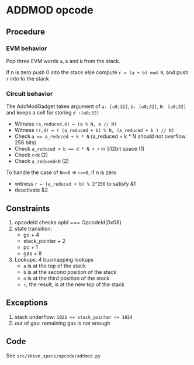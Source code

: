 # ADDMOD opcode

## Procedure

### EVM behavior

Pop three EVM words `a`, `b` and `N` from the stack.

If n is zero
	push 0 into the stack
else
	compute `r = (a + b) mod N`, and push `r` into to the stack

### Circuit behavior

The AddModGadget takes argument of `a: [u8;32]`, `b: [u8;32]`, `N: [u8;32]` and keeps a cell for storing `d :[u8;32]`

- Witness `(a_reduced,k) ← (a % N, a // N)` 
- Witness `(r,d) ← ( (a_reduced + b) % N, (a_reduced + b ) // N)`
- Check `a == a_reduced + k * N` (a_reduced + k * N should not overflow 256 bits)  
- Check `a_reduced + b == d * N + r` in 512bit space (1)  
- Check `r<N` (2)
- Check `a_reduced<N` (2)

To handle the case of `N==0` => `r==0`, if n is zero

- witness `r ← (a_reduced + b) % 2^256` to satisfy &1 
- deactivate &2

## Constraints

1. opcodeId checks
   opId === OpcodeId(0x08)
2. state transition:
   - gc + 4
   - stack_pointer + 2
   - pc + 1
   - gas + 8
3. Lookups: 4 busmapping lookups
   - `a` is at the top of the stack
   - `b` is at the second position of the stack
   - `n` is at the third position of the stack
   - `r`, the result, is at the new top of the stack

## Exceptions

1. stack underflow: `1022 <= stack_pointer <= 1024`
2. out of gas: remaining gas is not enough

## Code

See `src/zkevm_specs/opcode/addmod.py`
